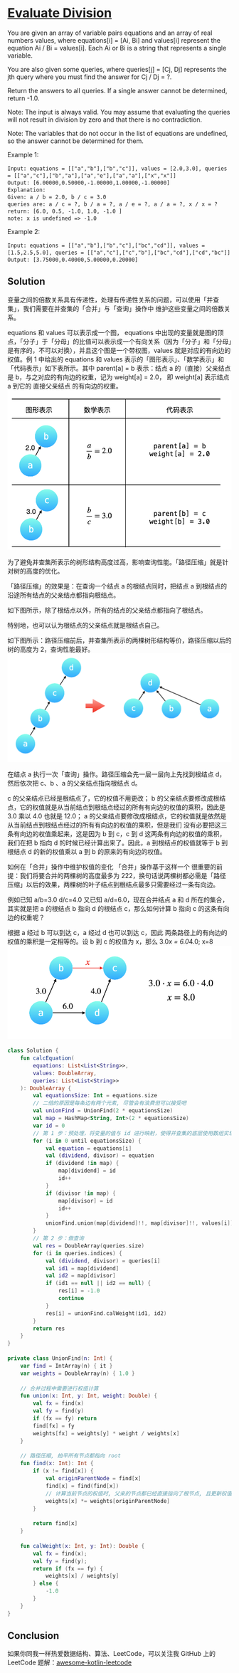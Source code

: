 # [Evaluate Division][title]

You are given an array of variable pairs equations and an array of real numbers values, where equations[i] = [Ai, Bi] and values[i] represent the equation Ai / Bi = values[i]. Each Ai or Bi is a string that represents a single variable.

You are also given some queries, where queries[j] = [Cj, Dj] represents the jth query where you must find the answer for Cj / Dj = ?.

Return the answers to all queries. If a single answer cannot be determined, return -1.0.

Note: The input is always valid. You may assume that evaluating the queries will not result in division by zero and that there is no contradiction.

Note: The variables that do not occur in the list of equations are undefined, so the answer cannot be determined for them.

Example 1:
```text
Input: equations = [["a","b"],["b","c"]], values = [2.0,3.0], queries = [["a","c"],["b","a"],["a","e"],["a","a"],["x","x"]]
Output: [6.00000,0.50000,-1.00000,1.00000,-1.00000]
Explanation:
Given: a / b = 2.0, b / c = 3.0
queries are: a / c = ?, b / a = ?, a / e = ?, a / a = ?, x / x = ?
return: [6.0, 0.5, -1.0, 1.0, -1.0 ]
note: x is undefined => -1.0
```

Example 2:
```text
Input: equations = [["a","b"],["b","c"],["bc","cd"]], values = [1.5,2.5,5.0], queries = [["a","c"],["c","b"],["bc","cd"],["cd","bc"]]
Output: [3.75000,0.40000,5.00000,0.20000]
```

## Solution
变量之间的倍数关系具有传递性，处理有传递性关系的问题，可以使用「并查集」，我们需要在并查集的「合并」与「查询」操作中 维护这些变量之间的倍数关系。

equations 和 values 可以表示成一个图，
equations 中出现的变量就是图的顶点，「分子」于「分母」的比值可以表示成一个有向关系（因为「分子」和「分母」是有序的，不可以对换），并且这个图是一个带权图，values 就是对应的有向边的权值。例 1 中给出的 equations 和 values 表示的「图形表示」、「数学表示」和「代码表示」如下表所示。其中 parent[a] = b 表示：结点 a 的（直接）父亲结点是 b，与之对应的有向边的权重，记为 weight[a] = 2.0，
即 weight[a] 表示结点 a 到它的 直接父亲结点 的有向边的权重。
![img.png](img.png)

为了避免并查集所表示的树形结构高度过高，影响查询性能。「路径压缩」就是针对树的高度的优化。

「路径压缩」的效果是：在查询一个结点 a 的根结点同时，把结点 a 到根结点的沿途所有结点的父亲结点都指向根结点。

如下图所示，除了根结点以外，所有的结点的父亲结点都指向了根结点。

特别地，也可以认为根结点的父亲结点就是根结点自己。

如下图所示：路径压缩前后，并查集所表示的两棵树形结构等价，路径压缩以后的树的高度为 2，查询性能最好。
![img_1.png](img_1.png)

在结点 a 执行一次「查询」操作。路径压缩会先一层一层向上先找到根结点 d，然后依次把 c、b 、a 的父亲结点指向根结点 d。

c 的父亲结点已经是根结点了，它的权值不用更改；
b 的父亲结点要修改成根结点，它的权值就是从当前结点到根结点经过的所有有向边的权值的乘积，因此是 3.0 乘以 4.0 也就是 12.0；
a 的父亲结点要修改成根结点，它的权值就是依然是从当前结点到根结点经过的所有有向边的权值的乘积，但是我们 没有必要把这三条有向边的权值乘起来，这是因为 b 到 c，c 到 d 这两条有向边的权值的乘积，我们在把 b 指向 d 的时候已经计算出来了。因此，a 到根结点的权值就等于 b 到根结点 d 的新的权值乘以 a 到 b 的原来的有向边的权值。


如何在「合并」操作中维护权值的变化
「合并」操作基于这样一个 很重要的前提：我们将要合并的两棵树的高度最多为 222，换句话说两棵树都必需是「路径压缩」以后的效果，两棵树的叶子结点到根结点最多只需要经过一条有向边。

例如已知 a/b=3.0  d/c=4.0  又已知 a/d=6.0，现在合并结点 a 和 d 所在的集合，其实就是把 a 的根结点 b 指向 d 的根结点 c，那么如何计算 b 指向 c 的这条有向边的权重呢？

根据 a 经过 b 可以到达 c，a 经过 d 也可以到达 c，因此 两条路径上的有向边的权值的乘积是一定相等的。设 b 到 c 的权值为 x，那么 3.0*x = 6.0*4.0; x=8
![img_2.png](img_2.png)


```kotlin
class Solution {
    fun calcEquation(
        equations: List<List<String>>,
        values: DoubleArray,
        queries: List<List<String>>
    ): DoubleArray {
        val equationsSize: Int = equations.size
        // 二倍的原因是每条边有两个元素, 尽管会有浪费但可以接受吧
        val unionFind = UnionFind(2 * equationsSize)
        val map = HashMap<String, Int>(2 * equationsSize)
        var id = 0
        // 第 1 步：预处理，将变量的值与 id 进行映射，使得并查集的底层使用数组实现，方便编码
        for (i in 0 until equationsSize) {
            val equation = equations[i]
            val (dividend, divisor) = equation
            if (dividend !in map) {
                map[dividend] = id
                id++
            }
            if (divisor !in map) {
                map[divisor] = id
                id++
            }
            unionFind.union(map[dividend]!!, map[divisor]!!, values[i])
        }
        // 第 2 步：做查询
        val res = DoubleArray(queries.size)
        for (i in queries.indices) {
            val (dividend, divisor) = queries[i]
            val id1 = map[dividend]
            val id2 = map[divisor]
            if (id1 == null || id2 == null) {
                res[i] = -1.0
                continue
            }
            res[i] = unionFind.calWeight(id1, id2)
        }
        return res
    }
}

private class UnionFind(n: Int) {
    var find = IntArray(n) { it }
    var weights = DoubleArray(n) { 1.0 }

    // 合并过程中需要进行权值计算
    fun union(x: Int, y: Int, weight: Double) {
        val fx = find(x)
        val fy = find(y)
        if (fx == fy) return
        find[fx] = fy
        weights[fx] = weights[y] * weight / weights[x]
    }

    // 路径压缩, 拍平所有节点都指向 root
    fun find(x: Int): Int {
        if (x != find[x]) {
            val originParentNode = find[x]
            find[x] = find(find[x])
            // 计算当前节点的权值时, 父亲的节点都已经直接指向了根节点, 且更新权值结束. 我只需要 * 到父亲的权值就好了
            weights[x] *= weights[originParentNode] 
        }

        return find[x]
    }

    fun calWeight(x: Int, y: Int): Double {
        val fx = find(x);
        val fy = find(y);
        return if (fx == fy) {
            weights[x] / weights[y]
        } else {
            -1.0
        }
    }
}
```

## Conclusion
如果你同我一样热爱数据结构、算法、LeetCode，可以关注我 GitHub 上的 LeetCode 题解：[awesome-kotlin-leetcode][akl]



[title]: https://leetcode.cn/problems/evaluate-division/
[akl]: https://github.com/NightXlt/awesome-kotlin-leetcode
